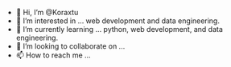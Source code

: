 - 👋 Hi, I’m @Koraxtu
- 👀 I’m interested in ... web development and data engineering.
- 🌱 I’m currently learning ... python, web development, and data engineering.
- 💞️ I’m looking to collaborate on ...
- 📫 How to reach me ...

<!---
Koraxtu/Koraxtu is a ✨ special ✨ repository because its `README.md` (this file) appears on your GitHub profile.
You can click the Preview link to take a look at your changes.
--->
